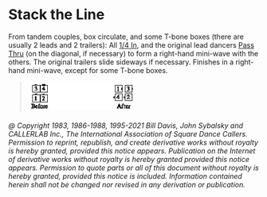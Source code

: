 
# Stack the Line

From tandem couples, box circulate, and some T-bone boxes (there are usually
2 leads and 2 trailers): All [1/4 In](../a1/quarter_in.md), and the original lead dancers
[Pass Thru](../b1/pass_thru.md) (on the diagonal, if necessary) 
to form a right-hand mini-wave with the others. The
original trailers slide sideways if necessary. Finishes in a right-hand
mini-wave, except for some T-bone boxes.

> 
> ![alt](stack_the_line.png)
> 

###### @ Copyright 1983, 1986-1988, 1995-2021 Bill Davis, John Sybalsky and CALLERLAB Inc., The International Association of Square Dance Callers. Permission to reprint, republish, and create derivative works without royalty is hereby granted, provided this notice appears. Publication on the Internet of derivative works without royalty is hereby granted provided this notice appears. Permission to quote parts or all of this document without royalty is hereby granted, provided this notice is included. Information contained herein shall not be changed nor revised in any derivation or publication.
